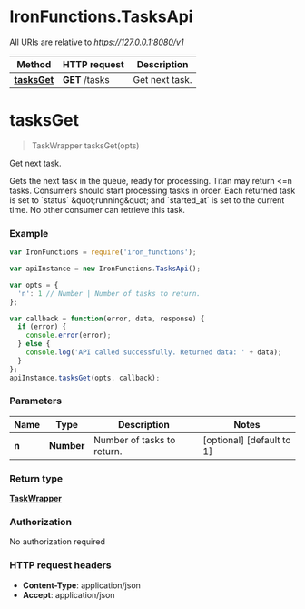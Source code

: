 # IronFunctions.TasksApi

All URIs are relative to *https://127.0.0.1:8080/v1*

Method | HTTP request | Description
------------- | ------------- | -------------
[**tasksGet**](TasksApi.md#tasksGet) | **GET** /tasks | Get next task.


<a name="tasksGet"></a>
# **tasksGet**
> TaskWrapper tasksGet(opts)

Get next task.

Gets the next task in the queue, ready for processing. Titan may return &lt;&#x3D;n tasks. Consumers should start processing tasks in order. Each returned task is set to &#x60;status&#x60; \&quot;running\&quot; and &#x60;started_at&#x60; is set to the current time. No other consumer can retrieve this task.

### Example
```javascript
var IronFunctions = require('iron_functions');

var apiInstance = new IronFunctions.TasksApi();

var opts = { 
  'n': 1 // Number | Number of tasks to return.
};

var callback = function(error, data, response) {
  if (error) {
    console.error(error);
  } else {
    console.log('API called successfully. Returned data: ' + data);
  }
};
apiInstance.tasksGet(opts, callback);
```

### Parameters

Name | Type | Description  | Notes
------------- | ------------- | ------------- | -------------
 **n** | **Number**| Number of tasks to return. | [optional] [default to 1]

### Return type

[**TaskWrapper**](TaskWrapper.md)

### Authorization

No authorization required

### HTTP request headers

 - **Content-Type**: application/json
 - **Accept**: application/json

